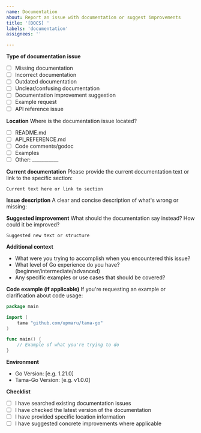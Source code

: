 ```yaml
---
name: Documentation
about: Report an issue with documentation or suggest improvements
title: '[DOCS] '
labels: 'documentation'
assignees: ''

---
```


**Type of documentation issue**
- [ ] Missing documentation
- [ ] Incorrect documentation
- [ ] Outdated documentation
- [ ] Unclear/confusing documentation
- [ ] Documentation improvement suggestion
- [ ] Example request
- [ ] API reference issue

**Location**
Where is the documentation issue located?
- [ ] README.md
- [ ] API_REFERENCE.md
- [ ] Code comments/godoc
- [ ] Examples
- [ ] Other: ___________

**Current documentation**
Please provide the current documentation text or link to the specific section:

```
Current text here or link to section
```

**Issue description**
A clear and concise description of what's wrong or missing:

**Suggested improvement**
What should the documentation say instead? How could it be improved?

```
Suggested new text or structure
```

**Additional context**
- What were you trying to accomplish when you encountered this issue?
- What level of Go experience do you have? (beginner/intermediate/advanced)
- Any specific examples or use cases that should be covered?

**Code example (if applicable)**
If you're requesting an example or clarification about code usage:

```go
package main

import (
    tama "github.com/upmaru/tama-go"
)

func main() {
    // Example of what you're trying to do
}
```

**Environment**
- Go Version: [e.g. 1.21.0]
- Tama-Go Version: [e.g. v1.0.0]

**Checklist**
- [ ] I have searched existing documentation issues
- [ ] I have checked the latest version of the documentation
- [ ] I have provided specific location information
- [ ] I have suggested concrete improvements where applicable
